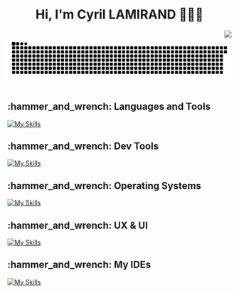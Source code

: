 <h1 align="center">Hi, I'm Cyril LAMIRAND 🙋🏻‍♂️</h1>

<img align="right" src="https://visitor-badge.laobi.icu/badge?page_id=cyril-lamirand_visitor_badge_simple&left_color=royalblue&right_color=black"  />

![GitHub Snake](https://raw.githubusercontent.com/OfficialCodeVoyage/OfficialCodeVoyage/refs/heads/output/github-snake-dark.svg)

<h2>:hammer_and_wrench: Languages and Tools</h2>

[![My Skills](https://skillicons.dev/icons?i=js,ts,php,java,python,dart,express,flutter,java,kotlin,react,vuejs,svelte)](https://skillicons.dev)

<h2>:hammer_and_wrench: Dev Tools</h2>

[![My Skills](https://skillicons.dev/icons?i=anaconda,bootstrap,docker,elasticsearch,symfony,laravel,firebase,flask,git,jenkins,materialui,nextjs,nodejs,postman)](https://skillicons.dev)

<h2>:hammer_and_wrench: Operating Systems</h2>

[![My Skills](https://skillicons.dev/icons?i=debian,raspberrypi,linux,windows,ubuntu)](https://skillicons.dev)

<h2>:hammer_and_wrench: UX & UI</h2>

[![My Skills](https://skillicons.dev/icons?i=figma,xd)](https://skillicons.dev)

<h2>:hammer_and_wrench: My IDEs</h2>

[![My Skills](https://skillicons.dev/icons?i=idea,phpstorm,androidstudio,webstorm,eclipse)](https://skillicons.dev)






